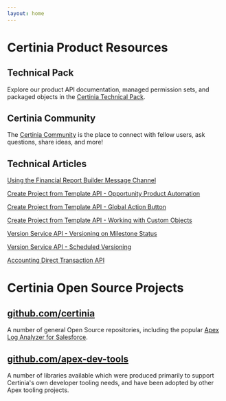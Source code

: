 ```yaml
---
layout: home
---
```

# Certinia Product Resources

## Technical Pack

Explore our product API documentation, managed permission sets, and packaged objects in the [Certinia Technical Pack](https://help.financialforce.com/TechnicalReference/2023.2/Default.htm).


## Certinia Community

The [Certinia Community](https://erp.force.com/community/login) is the place to connect with fellow users, ask questions, share ideas, and more!

## Technical Articles

[Using the Financial Report Builder Message Channel](/using-the-financial-report-builder-message-channel/)

[Create Project from Template API - Opportunity Product Automation](/create-project-from-template-api-opportunity-product/)

[Create Project from Template API - Global Action Button](/create-project-from-template-api-global-action-button/)

[Create Project from Template API - Working with Custom Objects](/create-project-from-template-api-custom-objects/)

[Version Service API - Versioning on Milestone Status](/version-service-api-milestone-status/)

[Version Service API - Scheduled Versioning](/version-service-api-scheduled-versioning/)

[Accounting Direct Transaction API](/accounting-direct-transaction-api/)

# Certinia Open Source Projects

## [github.com/certinia](https://github.com/certinia)

A number of general Open Source repositories, including the popular [Apex Log Analyzer for Salesforce](https://github.com/certinia/debug-log-analyzer).

## [github.com/apex-dev-tools](https://github.com/apex-dev-tools)

A number of libraries available which were produced primarily to support Certinia's own developer tooling needs, and have been adopted by other Apex tooling projects.
